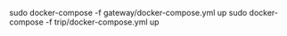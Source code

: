sudo docker-compose -f gateway/docker-compose.yml up
sudo docker-compose -f trip/docker-compose.yml up
